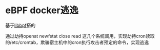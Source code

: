 # eBPF docker逃逸
基于[libbpf](https://github.com/libbpf/libbpf-bootstrap/tree/master/examples/c)搭的

通过劫持openat newfstat close read 这几个系统调用，实现劫持cron读取的/etc/crontab，欺骗宿主机中的cron执行攻击者预定的命令，实现逃逸